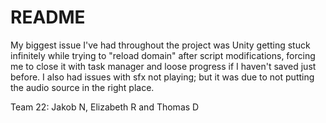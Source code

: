 # README
My biggest issue I've had throughout the project was Unity getting stuck infinitely while trying to "reload domain" after script modifications, forcing me to close it with task manager and loose progress if I haven't saved just before. I also had issues with sfx not playing; but it was due to not putting the audio source in the right place.

Team 22: 
Jakob N, Elizabeth R and Thomas D




